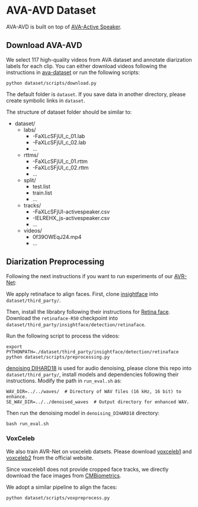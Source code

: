 # AVA-AVD Dataset
AVA-AVD is built on top of [AVA-Active Speaker](https://research.google.com/ava/index.html).

## Download AVA-AVD
We select 117 high-quality videos from AVA dataset and annotate diarization labels for each clip. You can either download videos following the instructions in [ava-dataset](https://github.com/cvdfoundation/ava-dataset) or run the following scripts:
```
python dataset/scripts/download.py
```
The default folder is `dataset`. If you save data in another directory, please create symbolic links in `dataset`.

The structure of dataset folder should be similar to:
* dataset/
    * labs/
        * -FaXLcSFjUI_c_01.lab
        * -FaXLcSFjUI_c_02.lab
        * ...
    * rttms/
        * -FaXLcSFjUI_c_01.rttm
        * -FaXLcSFjUI_c_02.rttm
        * ...
    * split/
        * test.list
        * train.list
        * ...
    * tracks/
        * -FaXLcSFjUI-activespeaker.csv
        * -IELREHX_js-activespeaker.csv
        * ...
    * videos/
        * 0f39OWEqJ24.mp4
        * ...

## Diarization Preprocessing

Following the next instructions if you want to run experiments of our [AVR-Net](AVRNet/README.md):

We apply retinaface to align faces. First, clone [insightface](https://github.com/deepinsight/insightface) into `dataset/third_party/`.

Then, install the librabry following their instructions for [Retina face](https://github.com/deepinsight/insightface/tree/master/detection/retinaface). Download the `retinaface-R50` checkpoint into `dataset/third_party/insightface/detection/retinaface`.

Run the following script to process the videos:
```
export PYTHONPATH=./dataset/third_party/insightface/detection/retinaface
python dataset/scripts/preprocessing.py
```

[denoising DIHARD18](https://github.com/staplesinLA/denoising_DIHARD18) is used for audio denoising, please clone this repo into `dataset/third_party/`, install models and dependencies following their instructions. Modify the path in `run_eval.sh` as:

```
WAV_DIR=../../waves/  # Directory of WAV files (16 kHz, 16 bit) to enhance.
SE_WAV_DIR=../../denoised_waves  # Output directory for enhanced WAV.
```

Then run the denoising model in `denoising_DIHARD18` directory:
```
bash run_eval.sh
```

### VoxCeleb
We also train AVR-Net on voxceleb datsets. Please download [voxceleb1](https://www.robots.ox.ac.uk/~vgg/data/voxceleb/vox1.html) and [voxceleb2](https://www.robots.ox.ac.uk/~vgg/data/voxceleb/vox2.html) from the official website.

Since voxceleb1 does not provide cropped face tracks, we directly download the face images from [CMBiometrics](http://www.robots.ox.ac.uk/~vgg/research/CMBiometrics/data/zippedFaces.tar.gz).

We adopt a similar pipeline to align the faces:
```
python dataset/scripts/voxpreprocess.py
```